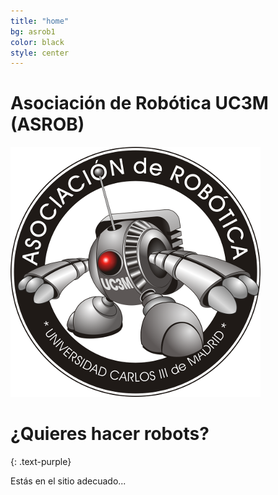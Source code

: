 ```yaml
---
title: "home"
bg: asrob1
color: black
style: center
---
```


# Asociación de Robótica UC3M (ASROB)

<img src="/img/logo_400x400.png" alt="logo">

# ¿Quieres hacer robots?
{: .text-purple}

Estás en el sitio adecuado...

